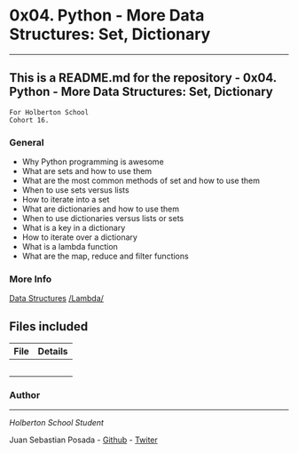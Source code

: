 # 0x04. Python - More Data Structures: Set, Dictionary
***
## This is a README.md for the repository - 0x04. Python - More Data Structures: Set, Dictionary
```
For Holberton School
Cohort 16.
```
### General
* Why Python programming is awesome
* What are sets and how to use them
* What are the most common methods of set and how to use them
* When to use sets versus lists
* How to iterate into a set
* What are dictionaries and how to use them
* When to use dictionaries versus lists or sets
* What is a key in a dictionary
* How to iterate over a dictionary
* What is a lambda function
* What are the map, reduce and filter functions

### More Info
[Data Structures](https://docs.python.org/3/tutorial/datastructures.html)
[/Lambda/](https://python-course.eu/advanced-python/lambda-filter-reduce-map.php)


## Files included

| File                 | Details                                    |
|--------------------- | ------------------------------------------ |
| [](./a) |            |
| [](./b) |	              |
| [](./c) |		             |
| [](./)  |			            |
| [](./)  |				           |

### Author
***
*Holberton School Student*

Juan Sebastian Posada  - [Github](https://github.com/Juansepo13) - [Twiter](https://twitter.com/@JuanSeb35904130)